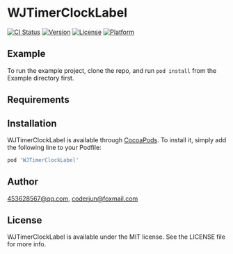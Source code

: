 # WJTimerClockLabel

[![CI Status](https://img.shields.io/travis/453628567@qq.com/WJTimerClockLabel.svg?style=flat)](https://travis-ci.org/453628567@qq.com/WJTimerClockLabel)
[![Version](https://img.shields.io/cocoapods/v/WJTimerClockLabel.svg?style=flat)](https://cocoapods.org/pods/WJTimerClockLabel)
[![License](https://img.shields.io/cocoapods/l/WJTimerClockLabel.svg?style=flat)](https://cocoapods.org/pods/WJTimerClockLabel)
[![Platform](https://img.shields.io/cocoapods/p/WJTimerClockLabel.svg?style=flat)](https://cocoapods.org/pods/WJTimerClockLabel)

## Example
To run the example project, clone the repo, and run `pod install` from the Example directory first.

## Requirements

## Installation

WJTimerClockLabel is available through [CocoaPods](https://cocoapods.org). To install
it, simply add the following line to your Podfile:

```ruby
pod 'WJTimerClockLabel'
```

## Author

453628567@qq.com, coderjun@foxmail.com

## License

WJTimerClockLabel is available under the MIT license. See the LICENSE file for more info.
